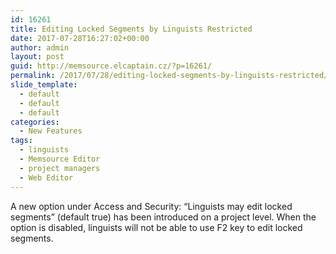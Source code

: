 ```yaml
---
id: 16261
title: Editing Locked Segments by Linguists Restricted
date: 2017-07-28T16:27:02+00:00
author: admin
layout: post
guid: http://memsource.elcaptain.cz/?p=16261/
permalink: /2017/07/28/editing-locked-segments-by-linguists-restricted/
slide_template:
  - default
  - default
  - default
categories:
  - New Features
tags:
  - linguists
  - Memsource Editor
  - project managers
  - Web Editor
---
```

A new option under Access and Security: &#8220;Linguists may edit locked segments&#8221; (default true) has been introduced on a project level. When the option is disabled, linguists will not be able to use F2 key to edit locked segments.